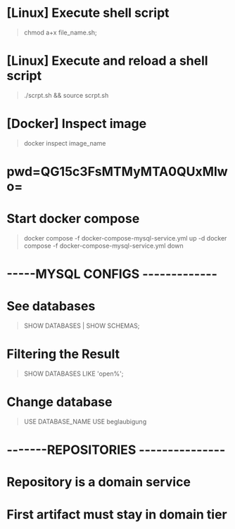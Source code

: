 # [Linux] Execute shell script
> chmod a+x file_name.sh;

# [Linux] Execute and reload a shell script
> ./scrpt.sh && source scrpt.sh

# [Docker] Inspect image
> docker inspect image_name

# pwd=QG15c3FsMTMyMTA0QUxMIwo=

# Start docker compose
> docker compose -f docker-compose-mysql-service.yml up -d
> docker compose -f docker-compose-mysql-service.yml down

# -----MYSQL CONFIGS -------------
# See databases
> SHOW DATABASES | SHOW SCHEMAS;

# Filtering the Result
> SHOW DATABASES LIKE 'open%';

# Change database
> USE DATABASE_NAME
> USE beglaubigung

# -------REPOSITORIES ---------------
# Repository is a domain service
# First artifact must stay in domain tier
